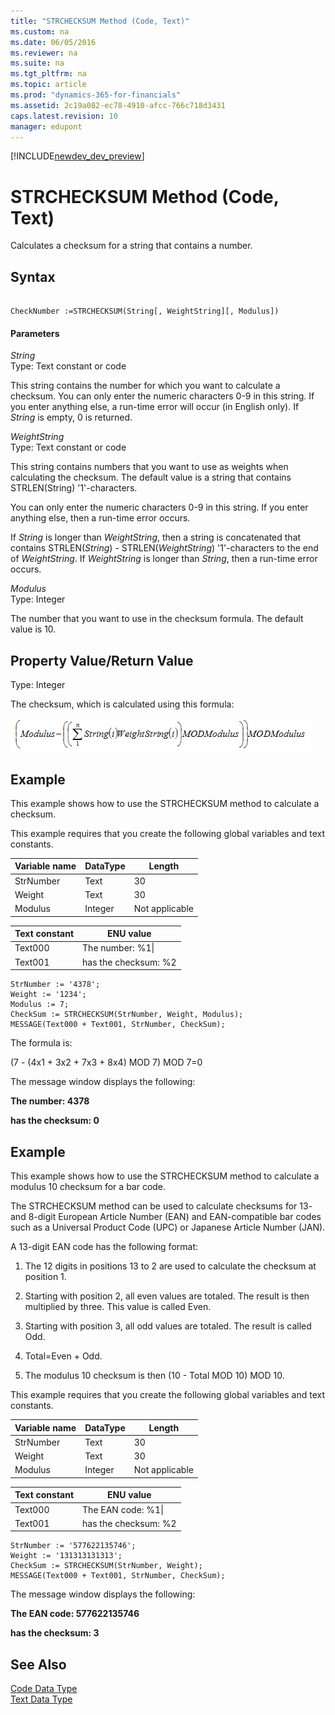 ```yaml
---
title: "STRCHECKSUM Method (Code, Text)"
ms.custom: na
ms.date: 06/05/2016
ms.reviewer: na
ms.suite: na
ms.tgt_pltfrm: na
ms.topic: article
ms.prod: "dynamics-365-for-financials"
ms.assetid: 2c19a082-ec78-4910-afcc-766c718d3431
caps.latest.revision: 10
manager: edupont
---
```


[!INCLUDE[newdev_dev_preview](../includes/newdev_dev_preview.md)]

# STRCHECKSUM Method (Code, Text)
Calculates a checksum for a string that contains a number.  

## Syntax  

```  

CheckNumber :=STRCHECKSUM(String[, WeightString][, Modulus])  
```  

#### Parameters  
 *String*  
 Type: Text constant or code  

 This string contains the number for which you want to calculate a checksum. You can only enter the numeric characters 0-9 in this string. If you enter anything else, a run-time error will occur (in English only). If *String* is empty, 0 is returned.  

 *WeightString*  
 Type: Text constant or code  

 This string contains numbers that you want to use as weights when calculating the checksum. The default value is a string that contains STRLEN\(String\) '1'-characters.  

 You can only enter the numeric characters 0-9 in this string. If you enter anything else, then a run-time error occurs.  

 If *String* is longer than *WeightString*, then a string is concatenated that contains STRLEN\(*String*\) - STRLEN\(*WeightString*\) '1'-characters to the end of *WeightString*. If *WeightString* is longer than *String*, then a run-time error occurs.  

 *Modulus*  
 Type: Integer  

 The number that you want to use in the checksum formula. The default value is 10.  

## Property Value/Return Value  
 Type: Integer  

 The checksum, which is calculated using this formula:  

 ![STRCHECKSUM formula](../media/NAV_STRCHECKSUM_Formula.png "STRCHECKSUM\_Formula")  

## Example  
 This example shows how to use the STRCHECKSUM method to calculate a checksum.  

 This example requires that you create the following global variables and text constants.  

|Variable name|DataType|Length|  
|-------------------|--------------|------------|  
|StrNumber|Text|30|  
|Weight|Text|30|  
|Modulus|Integer|Not applicable|  

|Text constant|ENU value|  
|-------------------|---------------|  
|Text000|The number: %1\\|  
|Text001|has the checksum: %2|  

```  
StrNumber := '4378';  
Weight := '1234';  
Modulus := 7;   
CheckSum := STRCHECKSUM(StrNumber, Weight, Modulus);   
MESSAGE(Text000 + Text001, StrNumber, CheckSum);  
```  

 The formula is:  

 \(7 - \(4x1 + 3x2 + 7x3 + 8x4\) MOD 7\) MOD 7=0  

 The message window displays the following:  

 **The number: 4378**  

 **has the checksum: 0**  

## Example  
 This example shows how to use the STRCHECKSUM method to calculate a modulus 10 checksum for a bar code.  

 The STRCHECKSUM method can be used to calculate checksums for 13- and 8-digit European Article Number \(EAN\) and EAN-compatible bar codes such as a Universal Product Code \(UPC\) or Japanese Article Number \(JAN\).  

 A 13-digit EAN code has the following format:  

1.  The 12 digits in positions 13 to 2 are used to calculate the checksum at position 1.  

2.  Starting with position 2, all even values are totaled. The result is then multiplied by three. This value is called Even.  

3.  Starting with position 3, all odd values are totaled. The result is called Odd.  

4.  Total=Even + Odd.  

5.  The modulus 10 checksum is then \(10 - Total MOD 10\) MOD 10.  

 This example requires that you create the following global variables and text constants.  

|Variable name|DataType|Length|  
|-------------------|--------------|------------|  
|StrNumber|Text|30|  
|Weight|Text|30|  
|Modulus|Integer|Not applicable|  

|Text constant|ENU value|  
|-------------------|---------------|  
|Text000|The EAN code: %1\\|  
|Text001|has the checksum: %2|  

```  
StrNumber := '577622135746';  
Weight := '131313131313';  
CheckSum := STRCHECKSUM(StrNumber, Weight);  
MESSAGE(Text000 + Text001, StrNumber, CheckSum);  
```  

 The message window displays the following:  

 **The EAN code: 577622135746**  

 **has the checksum: 3**  

## See Also  
 [Code Data Type](../datatypes/devenv-Code-Data-Type.md)   
 [Text Data Type](../datatypes/devenv-Text-Data-Type.md)
